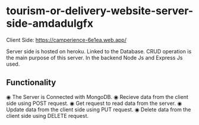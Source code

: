 # tourism-or-delivery-website-server-side-amdadulgfx
Client Side: https://camperience-6e1ea.web.app/

Server side is hosted on heroku. Linked to the Database.
CRUD operation is the main purpose of this server. In the backend Node Js and Express Js used.

## Functionality

◉ The Server is Connected with MongoDB.
◉ Recieve data from the client side using POST request.
◉ Get request to read data from the server.
◉ Update data from the client side using PUT request.
◉ Delete data from the client side using DELETE request.




